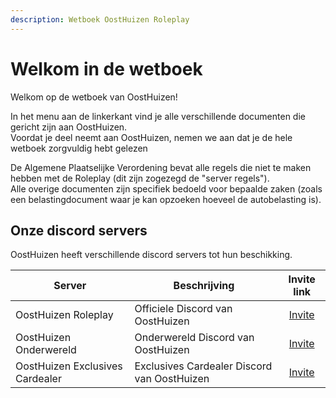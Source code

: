 ```yaml
---
description: Wetboek OostHuizen Roleplay
---
```


# Welkom in de wetboek

Welkom op de wetboek van OostHuizen!

In het menu aan de linkerkant vind je alle verschillende documenten die gericht zijn aan OostHuizen.  
Voordat je deel neemt aan OostHuizen, nemen we aan dat je de hele wetboek zorgvuldig hebt gelezen

De Algemene Plaatselijke Verordening bevat alle regels die niet te maken hebben met de Roleplay (dit zijn zogezegd de "server regels").  
Alle overige documenten zijn specifiek bedoeld voor bepaalde zaken (zoals een belastingdocument waar je kan opzoeken hoeveel de autobelasting is).

## Onze discord servers

OostHuizen heeft verschillende discord servers tot hun beschikking.

| Server | Beschrijving | Invite link |
|--|--|:---:|
| OostHuizen Roleplay | Officiele Discord van OostHuizen | [Invite](https://discord.gg/OostHuizen) |
| OostHuizen Onderwereld | Onderwereld Discord van OostHuizen | [Invite](https://discord.gg/gxVjFs8Nm7) |
| OostHuizen Exclusives Cardealer | Exclusives Cardealer Discord van OostHuizen | [Invite](https://discord.gg/7Kyy47kMqd) |
